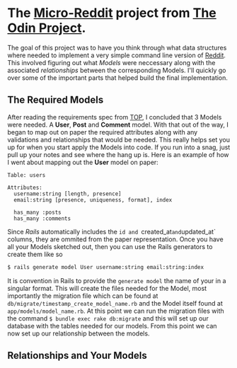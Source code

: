 # The [Micro-Reddit](http://www.theodinproject.com/ruby-on-rails/building-with-active-record) project from [The Odin Project](http://www.theodingproject.com).

The goal of this project was to have you think through what data structures where needed to implement a very simple command line version of [Reddit](http://reddit.com). This involved figuring out what *Models* were neccessary along with the associated *relationships* between the corresponding Models. I'll quickly go over some of the important parts that helped build the final implementation.

## The Required Models

After reading the requirements spec from [TOP](http://theodinproject.com), I concluded that 3 Models were needed. A **User**, **Post** and **Comment** model. With that out of the way, I began to map out on paper the required attributes along with any validations and relationships that would be needed. This really helps set you up for when you start apply the Models into code. If you run into a snag, just pull up your notes and see where the hang up is. Here is an example of how I went about mapping out the **User** model on paper:

```
Table: users

Attributes:
  username:string [length, presence]
  email:string [presence, uniqueness, format], index

  has_many :posts
  has_many :comments
```

Since *Rails* automatically includes the `id and `created_at` and `updated_at` columns, they are ommited from the paper representation. Once you have all your Models sketched out, then you can use the Rails generators to create them like so

```bash
$ rails generate model User username:string email:string:index
```

It is convention in Rails to provide the `generate model` the name of your in a singular format. This will create the files needed for the Model, most importantly the migration file which can be found at `db/migrate/timestamp_create_model_name.rb` and the Model itself found at `app/models/model_name.rb`. At this point we can run the migration files with the command `$ bundle exec rake db:migrate` and this will set up our database with the tables needed for our models. From this point we can now set up our relationship between the models.

## Relationships and Your Models
